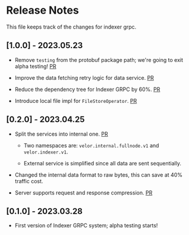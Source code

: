 # Release Notes

This file keeps track of the changes for indexer grpc.


## [1.0.0] - 2023.05.23

* Remove `testing` from the protobuf package path; we're going to exit alpha testing! [PR](https://github.com/velor-chain/velor-core/pull/8277)

* Improve the data fetching retry logic for data service. [PR](https://github.com/velor-chain/velor-core/pull/8169)

* Reduce the dependency tree for Indexer GRPC by 60%. [PR](https://github.com/velor-chain/velor-core/pull/8139)

* Introduce local file impl for `FileStoreOperator`. [PR](https://github.com/velor-chain/velor-core/pull/8117)

## [0.2.0] - 2023.04.25

* Split the services into internal one. [PR](https://github.com/velor-chain/velor-core/pull/7632)

  * Two namespaces are: `velor.internal.fullnode.v1` and `velor.indexer.v1`. 

  * External service is simplified since all data are sent sequentially.

* Changed the internal data format to raw bytes, this can save at 40% traffic cost. 

* Server supports request and response compression. [PR](https://github.com/velor-chain/velor-core/pull/7907)


## [0.1.0] - 2023.03.28

* First version of Indexer GRPC system; alpha testing starts! 
